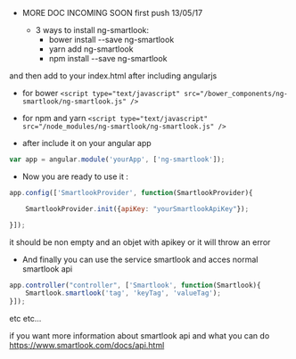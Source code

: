 - MORE DOC INCOMING SOON first push 13/05/17

    - 3 ways to install ng-smartlook:
        - bower install --save ng-smartlook
        - yarn add ng-smartlook
        - npm install --save ng-smartlook


and then add to your index.html after including angularjs

- for bower 
    `<script type="text/javascript" src="/bower_components/ng-smartlook/ng-smartlook.js" />`

- for npm and yarn
    `<script type="text/javascript" src="/node_modules/ng-smartlook/ng-smartlook.js" />`


- after include it on your angular app

```javascript
var app = angular.module('yourApp', ['ng-smartlook']);
```

- Now you are ready to use it :

```javascript
app.config(['SmartlookProvider', function(SmartlookProvider){

    SmartlookProvider.init({apiKey: "yourSmartlookApiKey"});

}]);
```

it should be non empty and an objet with apikey or it will throw an error

- And finally you can use the service smartlook and acces normal smartlook api

```javascript
app.controller("controller", ['Smartlook', function(Smartlook){
    Smartlook.smartlook('tag', 'keyTag', 'valueTag');
}]);
```

etc etc...

if you want more information about smartlook api and what you can do https://www.smartlook.com/docs/api.html
